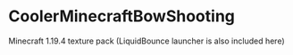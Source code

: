 # CoolerMinecraftBowShooting
Minecraft 1.19.4 texture pack
(LiquidBounce launcher is also included here)

